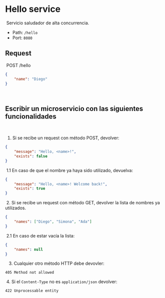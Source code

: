 # Hello service

​
Servicio saludador de alta concurrencia.
​

-   Path: `/hello`
-   Port: `8080`
    ​

## Request

​
POST /hello

```json
{
    "name": "Diego"
}
```

​

## Escribir un microservicio con las siguientes funcionalidades

​

1. Si se recibe un request con método POST, devolver:
   ​

```json
{
    "message": "Hello, <name>!",
    "exists": false
}
```

​
1.1 En caso de que el nombre ya haya sido utilizado, devuelva:
​

```json
{
    "message": "Hello, <name>! Welcome back!",
    "exists": true
}
```

​ 2. Si se recibe un request con método GET, devolver la lista de nombres ya utilizados.
​

```json
{
    "names": ["Diego", "Simona", "Ada"]
}
```

​
2.1 En caso de estar vacía la lista:
​

```json
{
    "names": null
}
```

​
​
​ 3. Cualquier otro método HTTP debe devovler:
​

```
405 Method not allowed
```

​ 4. Si el `Content-Type` no es `application/json` devolver:
​

```
422 Unprocessable entity
```
